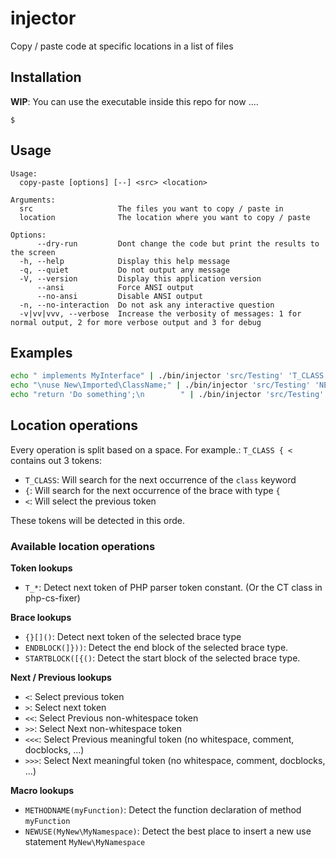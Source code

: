 # injector
Copy / paste code at specific locations in a list of files


## Installation

**WIP**: You can use the executable inside this repo for now ....

```
$ 
```


## Usage
```
Usage:
  copy-paste [options] [--] <src> <location>

Arguments:
  src                   The files you want to copy / paste in
  location              The location where you want to copy / paste

Options:
      --dry-run         Dont change the code but print the results to the screen
  -h, --help            Display this help message
  -q, --quiet           Do not output any message
  -V, --version         Display this application version
      --ansi            Force ANSI output
      --no-ansi         Disable ANSI output
  -n, --no-interaction  Do not ask any interactive question
  -v|vv|vvv, --verbose  Increase the verbosity of messages: 1 for normal output, 2 for more verbose output and 3 for debug
```

## Examples

```sh
echo " implements MyInterface" | ./bin/injector 'src/Testing' 'T_CLASS { <' --dry-run
echo "\nuse New\Imported\ClassName;" | ./bin/injector 'src/Testing' 'NEWUSE(New\\Imported\\Class)' --dry-run
echo "return 'Do something';\n        " | ./bin/injector 'src/Testing' 'METHODNAME(myFunction) { > >' --dry-run

```

## Location operations

Every operation is split based on a space.
For example.: `T_CLASS { <` contains out 3 tokens:

- `T_CLASS`: Will search for the next occurrence of the `class` keyword
- `{`: Will search for the next occurrence of the brace with type `{`
- `<`: Will select the previous token

These tokens will be detected in this orde.

### Available location operations

**Token lookups**
- `T_*`: Detect next token of PHP parser token constant. (Or the CT class in php-cs-fixer)

**Brace lookups**
- `{}[]()`: Detect next token of the selected brace type
- `ENDBLOCK(]}))`: Detect the end block of the selected brace type.
- `STARTBLOCK([{()`: Detect the start block of the selected brace type.

**Next / Previous lookups**
- `<`: Select previous token
- `>`: Select next token
- `<<`: Select Previous non-whitespace token
- `>>`: Select Next non-whitespace token
- `<<<`: Select Previous meaningful token (no whitespace, comment, docblocks, ...)
- `>>>`: Select Next meaningful token (no whitespace, comment, docblocks, ...)

**Macro lookups**
- `METHODNAME(myFunction)`: Detect the function declaration of method `myFunction`
- `NEWUSE(MyNew\MyNamespace)`: Detect the best place to insert a new use statement `MyNew\MyNamespace`
